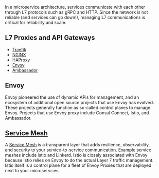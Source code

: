 

In a microservice architecture, services communicate with each other through L7 protocols such as gRPC and HTTP. Since the network is not reliable (and services can go down!), managing L7 communications is critical for reliability and scale.

## L7 Proxies and API Gateways

* [Traefik](https://traefik.io/)
* [NGINX](http://nginx.org/)
* [HAProxy](http://www.haproxy.org/)
* [Envoy](https://www.envoyproxy.io/)
* [Ambassador](https://getambassador.io)

## Envoy

Envoy pioneered the use of dynamic APIs for management, and an ecosystem of additional open source projects that use Envoy has evolved. These projects generally function as so-called control planes to manage Envoy. Projects that use Envoy proxy include Consul Connect, Istio, and Ambassador.

## [Service Mesh](Service-Mesh)

A [Service Mesh](Service-Mesh) is a transparent layer that adds resilience, observability, and security to your service-to-service communication. Example service meshes include Istio and Linkerd. Istio is closely associated with Envoy because Istio relies on Envoy to do the actual Layer 7 traffic management. Istio itself is a control plane for a fleet of Envoy Proxies that are deployed next to your microservices.

